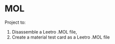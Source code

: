 # MOL
Project to:
1. Disassemble a Leetro .MOL file,
2. Create a material test card as a Leetro .MOL file
